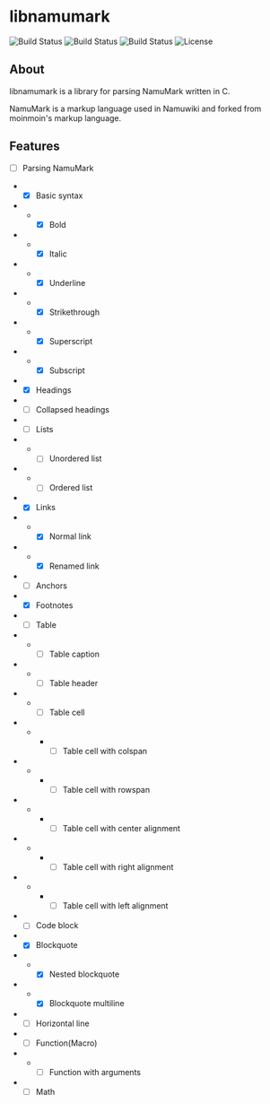 # libnamumark
![Build Status](https://github.com/the-open-seed/libnamumark/actions/workflows/c-cpp.yml/badge.svg)
![Build Status](https://github.com/the-open-seed/libnamumark/actions/workflows/codeql.yml/badge.svg)
![Build Status](https://github.com/the-open-seed/libnamumark/actions/workflows/flawfinder.yml/badge.svg)
![License](https://img.shields.io/github/license/the-open-seed/libnamumark)
## About
libnamumark is a library for parsing NamuMark written in C.

NamuMark is a markup language used in Namuwiki and forked from moinmoin's markup language.

## Features
- [ ] Parsing NamuMark
- - [X] Basic syntax
- - - [X] Bold
- - - [X] Italic
- - - [X] Underline
- - - [X] Strikethrough
- - - [X] Superscript
- - - [X] Subscript
- - [X] Headings
- - [ ] Collapsed headings
- - [ ] Lists
- - - [ ] Unordered list
- - - [ ] Ordered list
- - [X] Links
- - - [X] Normal link
- - - [X] Renamed link
- - [ ] Anchors
- - [X] Footnotes
- - [ ] Table
- - - [ ] Table caption
- - - [ ] Table header
- - - [ ] Table cell
- - - - [ ] Table cell with colspan
- - - - [ ] Table cell with rowspan
- - - - [ ] Table cell with center alignment
- - - - [ ] Table cell with right alignment
- - - - [ ] Table cell with left alignment
- - [ ] Code block
- - [X] Blockquote
- - - [X] Nested blockquote
- - - [X] Blockquote multiline
- - [ ] Horizontal line
- - [ ] Function(Macro)
- - - [ ] Function with arguments
- - [ ] Math